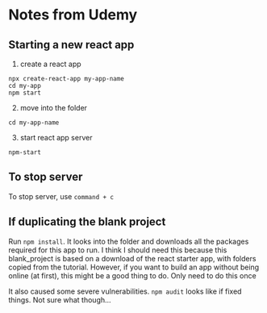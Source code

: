 # Notes from Udemy

## Starting a new react app

1. create a react app

```
npx create-react-app my-app-name
cd my-app
npm start
```

2. move into the folder

```
cd my-app-name
```

3. start react app server

```
npm-start
```

## To stop server

To stop server, use `command + c`

## If duplicating the blank project

Run `npm install`. It looks into the folder and downloads all the packages required for this app to run. I think I should need this because this blank_project is based on a download of the react starter app, with folders copied from the tutorial. However, if you want to build an app without being online (at first), this might be a good thing to do. Only need to do this once

It also caused some severe vulnerabilities. `npm audit` looks like if fixed things. Not sure what though...
